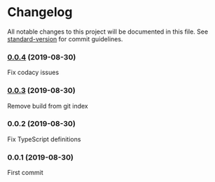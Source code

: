 # Changelog

All notable changes to this project will be documented in this file. See [standard-version](https://github.com/conventional-changelog/standard-version) for commit guidelines.

### [0.0.4](https://github.com/magiclen/node-crc/compare/v0.0.3...v0.0.4) (2019-08-30)
Fix codacy issues

### [0.0.3](https://github.com/magiclen/node-crc/compare/v0.0.2...v0.0.3) (2019-08-30)
Remove build from git index

### 0.0.2 (2019-08-30)
Fix TypeScript definitions

### 0.0.1 (2019-08-30)
First commit
